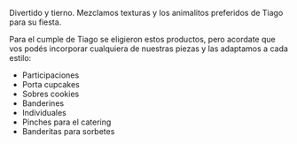 Divertido y tierno.
Mezclamos texturas y los animalitos preferidos de Tiago para su fiesta.

Para el cumple de Tiago se eligieron estos productos, pero acordate que vos podés incorporar cualquiera de nuestras piezas y las adaptamos a cada estilo:

- Participaciones
- Porta cupcakes
- Sobres cookies
- Banderines
- Individuales
- Pinches para el catering
- Banderitas para sorbetes